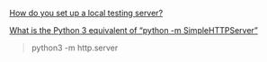 [How do you set up a local testing server?](https://developer.mozilla.org/en-US/docs/Learn/Common_questions/set_up_a_local_testing_server)

[What is the Python 3 equivalent of “python -m SimpleHTTPServer”](https://stackoverflow.com/questions/7943751/what-is-the-python-3-equivalent-of-python-m-simplehttpserver)
> python3 -m http.server
